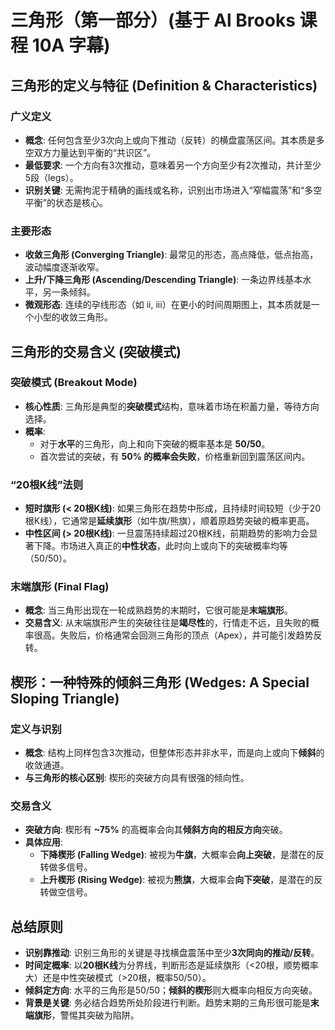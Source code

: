 # 三角形（第一部分）(基于 Al Brooks 课程 10A 字幕)

## 三角形的定义与特征 (Definition & Characteristics)

### 广义定义
-   **概念**: 任何包含至少3次向上或向下推动（反转）的横盘震荡区间。其本质是多空双方力量达到平衡的“共识区”。
-   **最低要求**: 一个方向有3次推动，意味着另一个方向至少有2次推动，共计至少5段（legs）。
-   **识别关键**: 无需拘泥于精确的画线或名称，识别出市场进入“窄幅震荡”和“多空平衡”的状态是核心。

### 主要形态
-   **收敛三角形 (Converging Triangle)**: 最常见的形态，高点降低，低点抬高，波动幅度逐渐收窄。
-   **上升/下降三角形 (Ascending/Descending Triangle)**: 一条边界线基本水平，另一条倾斜。
-   **微观形态**: 连续的孕线形态（如 ii, iii）在更小的时间周期图上，其本质就是一个小型的收敛三角形。

## 三角形的交易含义 (突破模式)

### 突破模式 (Breakout Mode)
-   **核心性质**: 三角形是典型的**突破模式**结构，意味着市场在积蓄力量，等待方向选择。
-   **概率**:
    -   对于**水平**的三角形，向上和向下突破的概率基本是 **50/50**。
    -   首次尝试的突破，有 **50% 的概率会失败**，价格重新回到震荡区间内。

### “20根K线”法则
-   **短时旗形 (< 20根K线)**: 如果三角形在趋势中形成，且持续时间较短（少于20根K线），它通常是**延续旗形**（如牛旗/熊旗），顺着原趋势突破的概率更高。
-   **中性区间 (> 20根K线)**: 一旦震荡持续超过20根K线，前期趋势的影响力会显著下降。市场进入真正的**中性状态**，此时向上或向下的突破概率均等（50/50）。

### 末端旗形 (Final Flag)
-   **概念**: 当三角形出现在一轮成熟趋势的末期时，它很可能是**末端旗形**。
-   **交易含义**: 从末端旗形产生的突破往往是**竭尽性**的，行情走不远，且失败的概率很高。失败后，价格通常会回测三角形的顶点（Apex），并可能引发趋势反转。

## 楔形：一种特殊的倾斜三角形 (Wedges: A Special Sloping Triangle)

### 定义与识别
-   **概念**: 结构上同样包含3次推动，但整体形态并非水平，而是向上或向下**倾斜**的收敛通道。
-   **与三角形的核心区别**: 楔形的突破方向具有很强的倾向性。

### 交易含义
-   **突破方向**: 楔形有 **~75%** 的高概率会向其**倾斜方向的相反方向**突破。
-   **具体应用**:
    -   **下降楔形 (Falling Wedge)**: 被视为**牛旗**，大概率会**向上突破**，是潜在的反转做多信号。
    -   **上升楔形 (Rising Wedge)**: 被视为**熊旗**，大概率会**向下突破**，是潜在的反转做空信号。

## 总结原则
-   **识别靠推动**: 识别三角形的关键是寻找横盘震荡中至少**3次同向的推动/反转**。
-   **时间定概率**: 以**20根K线**为分界线，判断形态是延续旗形（<20根，顺势概率大）还是中性突破模式（>20根，概率50/50）。
-   **倾斜定方向**: 水平的三角形是50/50；**倾斜的楔形**则大概率向相反方向突破。
-   **背景是关键**: 务必结合趋势所处阶段进行判断。趋势末期的三角形很可能是**末端旗形**，警惕其突破为陷阱。